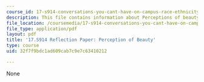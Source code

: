 ```yaml
---
course_id: 17-s914-conversations-you-cant-have-on-campus-race-ethnicity-gender-and-identity-spring-2012
description: This file contains information about Perceptions of beauty.
file_location: /coursemedia/17-s914-conversations-you-cant-have-on-campus-race-ethnicity-gender-and-identity-spring-2012/32f7f9bdc1ad609cab7c9e7c63410212_MIT17_S914S12_beauty2.pdf
file_type: application/pdf
layout: pdf
title: '17.S914 Reflection Paper: Perception of Beauty'
type: course
uid: 32f7f9bdc1ad609cab7c9e7c63410212

---
```

None